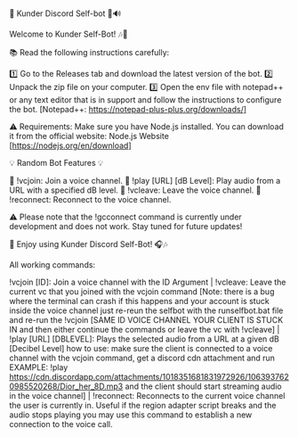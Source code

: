 
🤖 Kunder Discord Self-bot 🎵🔊

Welcome to Kunder Self-Bot! 🎶🎉

📚 Read the following instructions carefully:

1️⃣ Go to the Releases tab and download the latest version of the bot.
2️⃣ Unpack the zip file on your computer.
3️⃣ Open the env file with notepad++ or any text editor that is in support and follow the instructions to configure the bot. [Notepad++: https://notepad-plus-plus.org/downloads/]

⚠️ Requirements:
Make sure you have Node.js installed. You can download it from the official website: Node.js Website [https://nodejs.org/en/download]

💡 Random Bot Features 💡

🔸 !vcjoin: Join a voice channel.
🔸 !play [URL] [dB Level]: Play audio from a URL with a specified dB level.
🔸 !vcleave: Leave the voice channel.
🔸 !reconnect: Reconnect to the voice channel.

⚠️ Please note that the !gcconnect command is currently under development and does not work. Stay tuned for future updates!

🎊 Enjoy using Kunder Discord Self-Bot! 🎧🎶


All working commands: 

!vcjoin [ID]: Join a voice channel with the ID Argument | 
!vcleave: Leave the current vc that you joined with the vcjoin command [Note: there is a bug where the terminal can crash if this happens and your account is stuck inside the voice channel just re-reun the selfbot with the 
runselfbot.bat file and re-run the !vcjoin [SAME ID VOICE CHANNEL YOUR CLIENT IS STUCK IN and then either continue the commands or leave the vc with !vcleave] | 
!play [URL] [DBLEVEL]: Plays the selected audio from a URL at a given dB [Decibel Level] how to use: make sure the client is connected to a voice channel with the vcjoin command, get a discord cdn attachment and run EXAMPLE: !play https://cdn.discordapp.com/attachments/1018351681831972926/1063937620985520268/Dior_her_8D.mp3 and the client should start streaming audio in the voice channel] | 
!reconnect: Reconnects to the current voice channel the user is currently in. Useful if the region adapter script breaks and the audio stops playing you may use this command to establish a new connection to the voice call.
